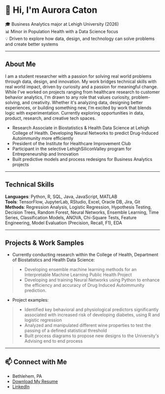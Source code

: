 # 👋 Hi, I'm Aurora Caton

🎓 Business Analytics major at Lehigh University (2026)  
📊 Minor in Population Health with a Data Science focus  
💡 Driven to explore how data, design, and technology can solve problems and create better systems

---

##  About Me
I am a student researcher with a passion for solving real world problems through data, design, and innovation. My work bridges technical skills with real world impact, driven by curiosity and a passion for meaningful change.
While I've worked on projects ranging from healthcare research to customer behavior analytics, I'm drawn to any role that values curiosity, problem-solving, and creativity. Whether it's analyzing data, designing better experiences, or building something new, I’m excited by work that blends logic with experimentation.
Currently exploring opportunities in data, product, research, and creative tech spaces.


- Research Associate in Biostatistics & Health Data Science at Lehigh College of Health. Developing Neural Networks to predict Drug-Induced Autoimmunity more efficiently  
- President of the Institute for Healthcare Improvement Club 
- Participant in the selective LehighSiliconValley program for Entrepreneurship and Innovation
- Built predictive models and process redesigns for Business Analytics projects  

---

##  Technical Skills
**Languages**: Python, R, SQL, Java, JavaScript, MATLAB  
**Tools**: TensorFlow, JupyterLab, RStudio, Excel, Oracle DB, Jira, Git  
**Methods**: Regression Analysis, Logistic Regression, Hypothesis Testing, Decision Trees, Random Forest, Neural Networks, Ensemble Learning, Time Series, Classification Models, ANOVA, Chi-Square Tests, Feature Engineering, Model Evaluation (Precision, Recall, F1), EDA


---

## Projects & Work Samples
- Currently conducting research within the College of Health, Department of Biostatistics and Health Data Science:
> - Developing ensemble machine learning methods for an Interpretable Machine Learning Public Health Project
> - Developing and training Neural Networks using Python to enhance the efficiency and accuracy of Drug Induced Autoimmunity prediction.

- Project examples:
> - Identified key behavioral and physiological predictors significantly
associated with increased risk of developing diabetes, using R and logistic regression
> - Analyzed and manipulated different wine properties to test the passing of a defined statistical threshold 
> - Built process diagrams to propose new designs to the University's Advising end to end process


---

## 📫 Connect with Me
- Bethlehem, PA  
- [Download My Resume](AuroraCatonResume.pdf) 
- [LinkedIn](https://www.linkedin.com/in/auroracaton)



